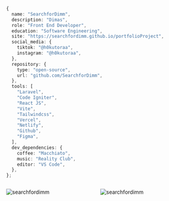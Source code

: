 <p align="left"></p>

```typescript
{
  name: "SearchforDimm",
  description: "Dimas",
  role: "Front End Developer",
  education: "Software Engineering",
  site: "https://searchfordimm.github.io/portfolioProject",
  social_media: {
    tiktok: "@h0kutoraa",
    instagram: "@h0kutoraa",
  },
  repository: {
    type: "open-source",
    url: "github.com/SearchforDimm",
  },
  tools: [
    "Laravel",
    "Code Igniter",
    "React JS",
    "Vite",
    "Tailwindcss",
    "Vercel",
    "Netlify",
    "Github",
    "Figma",
  ],
  dev_dependencies: {
    coffee: "Macchiato",
    music: "Reality Club",
    editor: "VS Code",
  },
};
```

<div style="display:flex">  
<p style="width:50%"><img align="center" src="https://github-readme-stats.vercel.app/api/top-langs?username=searchfordimm&show_icons=true&theme=dark&locale=en&layout=compact" alt="searchfordimm" /></p>

<p style="width:50%"><img align="center" src="https://github-readme-streak-stats.herokuapp.com/?user=searchfordimm&theme=dark" alt="searchfordimm" /></p>
</div>
